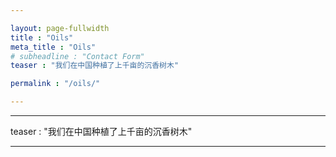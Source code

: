 ```yaml
---

layout: page-fullwidth
title : "Oils"
meta_title : "Oils"
# subheadline : "Contact Form"
teaser : "我们在中国种植了上千亩的沉香树木"

permalink : "/oils/"

---
```

<!--more-->
---
teaser : "我们在中国种植了上千亩的沉香树木"

---
<div class="row t30">
    <div class="medium-4 columns">
        <img src="../images/oils-800-800-001.jpg" alt="">
    </div>
    <div class="medium-4 columns">
        <img src="../images/oils-800-800-002.jpg" alt="">
    </div>
    <div class="medium-4 columns">
        <img src="../images/oils-800-800-003.jpg" alt="">
    </div>
</div>

<div class="row t30">
    <div class="medium-4 columns">
        <img src="../images/oils-800-800-004.jpg" alt="">
    </div>
    <div class="medium-4 columns">
        <img src="../images/oils-800-800-005.jpg" alt="">
    </div>
    <div class="medium-4 columns">
        <img src="../images/oils-800-800-006.jpg" alt="">
    </div>
</div>

<div class="row t30">
    <div class="medium-4 columns">
        <img src="../images/oils-800-800-007.jpg" alt="">
    </div>
    <div class="medium-4 columns">
        <img src="../images/oils-800-800-008.jpg" alt="">
    </div>
    <div class="medium-4 columns">
        <img src="../images/oils-800-800-009.jpg" alt="">
    </div>
</div>


